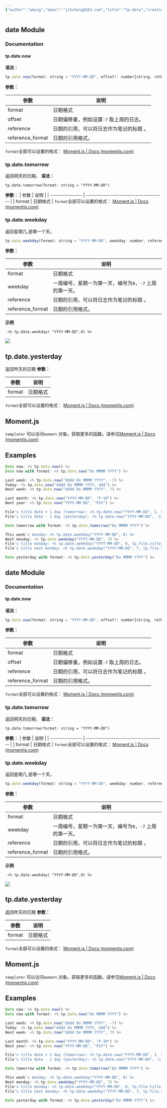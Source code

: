 ```yaml
---
{"author":"aming","email":"jikcheng@163.com","title":"tp.date","creation_date":"2022-11-27 14:47","Last modified date":"2022-11-27 18:48","tags":"tp.date","File Folder with relative path":"soft/Doc/obsidian/Plugin/Templater","remark":null,"other":null,"dg-publish":true,"permalink":"/soft/doc/obsidian/plugin/templater/tp-date/","dgPassFrontmatter":true}
---
```







## date Module 

### Documentation 
#### tp.date.now 
**语法：**
```javascript
tp.date.now(format: string = "YYYY-MM-DD", offset?: number⎮string, reference?: string, reference_format?: string)
```
**参数：**

| 参数             | 说明                                    |
| ---------------- | --------------------------------------- |
| format           | 日期格式                                |
| offset           | 日期偏移量，例如设置`-7` 取上周的日志。 |
| reference        | 日期的引用，可以将日志作为笔记的标题 。 |
| reference_format | 日期的引用格式。                        | 

`format`全部可以设置的格式：
[Moment.js | Docs (momentjs.com)](https://momentjs.com/docs/#/displaying/format/)
### tp.date.tomorrow
返回明天的日期。
**语法：**
```
tp.date.tomorrow(format: string = "YYYY-MM-DD")
```
**参数：**
| 参数             | 说明                                    |
| ---------------- | --------------------------------------- |
| format           | 日期格式                                |
`format`全部可以设置的格式：
[Moment.js | Docs (momentjs.com)](https://momentjs.com/docs/#/displaying/format/)

### tp.date.weekday
返回星期几,是哪一个天。

```javascript
tp.date.weekday(format: string = "YYYY-MM-DD", weekday: number, reference?: string, reference_format?: string)
```
**参数：**

| 参数             | 说明                                                     |
| ---------------- | -------------------------------------------------------- |
| format           | 日期格式                                                 |
| weekday          | 一周编号，星期一为第一天，编号为`0`，`-7` 上周的第一天。 |
| reference        | 日期的引用，可以将日志作为笔记的标题 。                  |
| reference_format | 日期的引用格式。                                         |
**示例**
```javascripts
 <% tp.date.weekday( "YYYY-MM-DD",0) %>  
```
![](https://www.aming.work:8084/images/2022/11/27/20221127152433.png)

## tp.date.yesterday

返回昨天的日期
**参数：**

| 参数             | 说明                                                     |
| ---------------- | -------------------------------------------------------- |
| format           | 日期格式                                                 |
`format`全部可以设置的格式：
[Moment.js | Docs (momentjs.com)](https://momentjs.com/docs/#/displaying/format/)



## Moment.js
`templater` 可以访问`moment` 对象。获取更多的函数。请参见[Moment.js | Docs (momentjs.com)](https://momentjs.com/docs/#/displaying/)
## Examples
```javascript
Date now: <% tp.date.now() %>
Date now with format: <% tp.date.now("Do MMMM YYYY") %>

Last week: <% tp.date.now("dddd Do MMMM YYYY", -7) %>
Today: <% tp.date.now("dddd Do MMMM YYYY, ddd") %>
Next week: <% tp.date.now("dddd Do MMMM YYYY", 7) %>

Last month: <% tp.date.now("YYYY-MM-DD", "P-1M") %>
Next year: <% tp.date.now("YYYY-MM-DD", "P1Y") %>

File's title date + 1 day (tomorrow): <% tp.date.now("YYYY-MM-DD", 1, tp.file.title, "YYYY-MM-DD") %>
File's title date - 1 day (yesterday): <% tp.date.now("YYYY-MM-DD", -1, tp.file.title, "YYYY-MM-DD") %>

Date tomorrow with format: <% tp.date.tomorrow("Do MMMM YYYY") %>    

This week's monday: <% tp.date.weekday("YYYY-MM-DD", 0) %>
Next monday: <% tp.date.weekday("YYYY-MM-DD", 7) %>
File's title monday: <% tp.date.weekday("YYYY-MM-DD", 0, tp.file.title, "YYYY-MM-DD") %>
File's title next monday: <% tp.date.weekday("YYYY-MM-DD", 7, tp.file.title, "YYYY-MM-DD") %>

Date yesterday with format: <% tp.date.yesterday("Do MMMM YYYY") %>

```  

## date Module 

### Documentation 
#### tp.date.now 
**语法：**
```javascript
tp.date.now(format: string = "YYYY-MM-DD", offset?: number⎮string, reference?: string, reference_format?: string)
```
**参数：**

| 参数             | 说明                                    |
| ---------------- | --------------------------------------- |
| format           | 日期格式                                |
| offset           | 日期偏移量，例如设置`-7` 取上周的日志。 |
| reference        | 日期的引用，可以将日志作为笔记的标题 。 |
| reference_format | 日期的引用格式。                        | 

`format`全部可以设置的格式：
[Moment.js | Docs (momentjs.com)](https://momentjs.com/docs/#/displaying/format/)
### tp.date.tomorrow
返回明天的日期。
**语法：**
```
tp.date.tomorrow(format: string = "YYYY-MM-DD")
```
**参数：**
| 参数             | 说明                                    |
| ---------------- | --------------------------------------- |
| format           | 日期格式                                |
`format`全部可以设置的格式：
[Moment.js | Docs (momentjs.com)](https://momentjs.com/docs/#/displaying/format/)

### tp.date.weekday
返回星期几,是哪一个天。

```javascript
tp.date.weekday(format: string = "YYYY-MM-DD", weekday: number, reference?: string, reference_format?: string)
```
**参数：**

| 参数             | 说明                                                     |
| ---------------- | -------------------------------------------------------- |
| format           | 日期格式                                                 |
| weekday          | 一周编号，星期一为第一天，编号为`0`，`-7` 上周的第一天。 |
| reference        | 日期的引用，可以将日志作为笔记的标题 。                  |
| reference_format | 日期的引用格式。                                         |
**示例**
```javascripts
 <% tp.date.weekday( "YYYY-MM-DD",0) %>  
```
![](https://www.aming.work:8084/images/2022/11/27/20221127152433.png)

## tp.date.yesterday

返回昨天的日期
**参数：**

| 参数             | 说明                                                     |
| ---------------- | -------------------------------------------------------- |
| format           | 日期格式                                                 |
`format`全部可以设置的格式：
[Moment.js | Docs (momentjs.com)](https://momentjs.com/docs/#/displaying/format/)



## Moment.js
`templater` 可以访问`moment` 对象。获取更多的函数。请参见[Moment.js | Docs (momentjs.com)](https://momentjs.com/docs/#/displaying/)
## Examples
```javascript
Date now: <% tp.date.now() %>
Date now with format: <% tp.date.now("Do MMMM YYYY") %>

Last week: <% tp.date.now("dddd Do MMMM YYYY", -7) %>
Today: <% tp.date.now("dddd Do MMMM YYYY, ddd") %>
Next week: <% tp.date.now("dddd Do MMMM YYYY", 7) %>

Last month: <% tp.date.now("YYYY-MM-DD", "P-1M") %>
Next year: <% tp.date.now("YYYY-MM-DD", "P1Y") %>

File's title date + 1 day (tomorrow): <% tp.date.now("YYYY-MM-DD", 1, tp.file.title, "YYYY-MM-DD") %>
File's title date - 1 day (yesterday): <% tp.date.now("YYYY-MM-DD", -1, tp.file.title, "YYYY-MM-DD") %>

Date tomorrow with format: <% tp.date.tomorrow("Do MMMM YYYY") %>    

This week's monday: <% tp.date.weekday("YYYY-MM-DD", 0) %>
Next monday: <% tp.date.weekday("YYYY-MM-DD", 7) %>
File's title monday: <% tp.date.weekday("YYYY-MM-DD", 0, tp.file.title, "YYYY-MM-DD") %>
File's title next monday: <% tp.date.weekday("YYYY-MM-DD", 7, tp.file.title, "YYYY-MM-DD") %>

Date yesterday with format: <% tp.date.yesterday("Do MMMM YYYY") %>

```